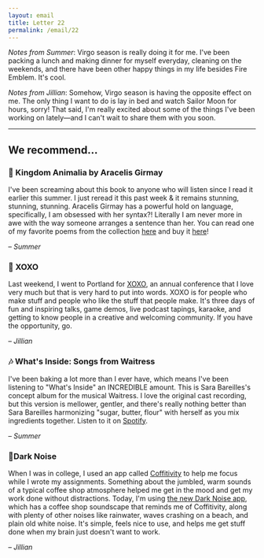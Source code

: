 ```yaml
---
layout: email
title: Letter 22
permalink: /email/22
---
```


_Notes from Summer_: Virgo season is really doing it for me. I've been packing a lunch and making dinner for myself everyday, cleaning on the weekends, and there have been other happy things in my life besides Fire Emblem. It's cool.

_Notes from Jillian_: Somehow, Virgo season is having the opposite effect on me. The only thing I want to do is lay in bed and watch Sailor Moon for hours, sorry! That said, I'm really excited about some of the things I've been working on lately—and I can't wait to share them with you soon.

<hr>

## We recommend...

### 📖 Kingdom Animalia by Aracelis Girmay

I've been screaming about this book to anyone who will listen since I read it earlier this summer. I just reread it this past week & it remains stunning, stunning, stunning. Aracelis Girmay has a powerful hold on language, specifically, I am obsessed with her syntax?! Literally I am never more in awe with the way someone arranges a sentence than her. You can read one of my favorite poems from the collection [here](https://www.poetryfoundation.org/poems/56717/st-elizabeth) and buy it [here](https://www.indiebound.org/book/9780140559965?aff=PublishersWeekly)!

– _Summer_

### 🎉 XOXO

Last weekend, I went to Portland for [XOXO](https://xoxofest.com/), an annual conference that I love very much but that is very hard to put into words. XOXO is for people who make stuff and people who like the stuff that people make. It's three days of fun and inspiring talks, game demos, live podcast tapings, karaoke, and getting to know people in a creative and welcoming community. If you have the opportunity, go.

– _Jillian_

### 🎶 What's Inside: Songs from Waitress

I've been baking a lot more than I ever have, which means I've been listening to "What's Inside" an INCREDIBLE amount. This is Sara Bareilles's concept album for the musical Waitress. I love the original cast recording, but this version is mellower, gentler, and there's really nothing better than Sara Bareilles harmonizing "sugar, butter, flour" with herself as you mix ingredients together. Listen to it on [Spotify](https://open.spotify.com/album/1s6codM2ZAB008t9GTyaEk?si=NycrgRtvQwaS6PM5IC_1EA).

– _Summer_

### 📱Dark Noise

When I was in college, I used an app called [Coffitivity](https://coffitivity.com/) to help me focus while I wrote my assignments. Something about the jumbled, warm sounds of a typical coffee shop atmosphere helped me get in the mood and get my work done without distractions. Today, I'm using [the new Dark Noise app](https://darknoise.app/), which has a coffee shop soundscape that reminds me of Coffitivity, along with plenty of other noises like rainwater, waves crashing on a beach, and plain old white noise. It's simple, feels nice to use, and helps me get stuff done when my brain just doesn't want to work.

– _Jillian_
